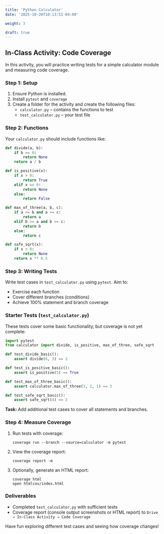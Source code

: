 ```yaml
---
title: 'Python Calculator'
date: '2025-10-20T10:13:51-04:00'

weight: 3

draft: true
---
```


## In-Class Activity: Code Coverage

In this activity, you will practice writing tests for a simple calculator module and measuring code coverage.

### Step 1: Setup

1. Ensure Python is installed.
2. Install `pytest` and `coverage`
3. Create a folder for the activity and create the following files:
    * `calculator.py` – contains the functions to test
    * `test_calculator.py` – your test file

### Step 2: Functions

Your `calculator.py` should include functions like:

```python
def divide(a, b):
    if b == 0:
        return None
    return a / b

def is_positive(x):
    if x > 0:
        return True
    elif x == 0:
        return None
    else:
        return False

def max_of_three(a, b, c):
    if a >= b and a >= c:
        return a
    elif b >= a and b >= c:
        return b
    else:
        return c

def safe_sqrt(x):
    if x < 0:
        return None
    return x ** 0.5
```

### Step 3: Writing Tests

Write test cases in `test_calculator.py` using `pytest`. Aim to:

* Exercise each function
* Cover different branches (conditions)
* Achieve 100% statement and branch coverage

### Starter Tests (`test_calculator.py`)

These tests cover some basic functionality, but coverage is not yet complete:

```python
import pytest
from calculator import divide, is_positive, max_of_three, safe_sqrt

def test_divide_basic():
    assert divide(6, 3) == 2

def test_is_positive_basic():
    assert is_positive(5) == True

def test_max_of_three_basic():
    assert calculator.max_of_three(3, 2, 1) == 3

def test_safe_sqrt_basic():
    assert safe_sqrt(4) == 2
```

**Task:** Add additional test cases to cover all statements and branches.

### Step 4: Measure Coverage

1. Run tests with coverage:
    ```
    coverage run --branch --source=calculator -m pytest
    ```
2. View the coverage report:
    ```
    coverage report -m
    ```
3. Optionally, generate an HTML report:
    ```
    coverage html
    open htmlcov/index.html
    ```

### Deliverables

* Completed `test_calculator.py` with sufficient tests
* Coverage report (console output screenshots or HTML report) to `Drive → In-Class Activity → Code Coverage`

Have fun exploring different test cases and seeing how coverage changes!